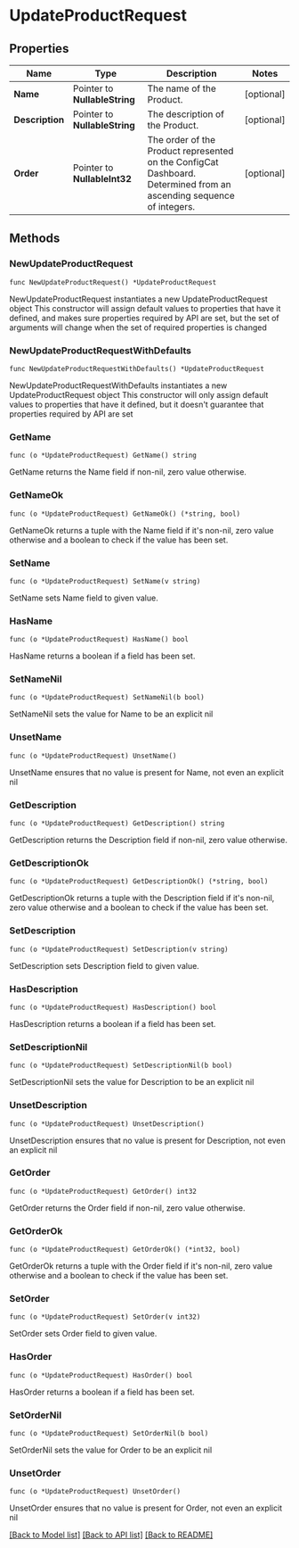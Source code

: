 # UpdateProductRequest

## Properties

Name | Type | Description | Notes
------------ | ------------- | ------------- | -------------
**Name** | Pointer to **NullableString** | The name of the Product. | [optional] 
**Description** | Pointer to **NullableString** | The description of the Product. | [optional] 
**Order** | Pointer to **NullableInt32** | The order of the Product represented on the ConfigCat Dashboard.  Determined from an ascending sequence of integers. | [optional] 

## Methods

### NewUpdateProductRequest

`func NewUpdateProductRequest() *UpdateProductRequest`

NewUpdateProductRequest instantiates a new UpdateProductRequest object
This constructor will assign default values to properties that have it defined,
and makes sure properties required by API are set, but the set of arguments
will change when the set of required properties is changed

### NewUpdateProductRequestWithDefaults

`func NewUpdateProductRequestWithDefaults() *UpdateProductRequest`

NewUpdateProductRequestWithDefaults instantiates a new UpdateProductRequest object
This constructor will only assign default values to properties that have it defined,
but it doesn't guarantee that properties required by API are set

### GetName

`func (o *UpdateProductRequest) GetName() string`

GetName returns the Name field if non-nil, zero value otherwise.

### GetNameOk

`func (o *UpdateProductRequest) GetNameOk() (*string, bool)`

GetNameOk returns a tuple with the Name field if it's non-nil, zero value otherwise
and a boolean to check if the value has been set.

### SetName

`func (o *UpdateProductRequest) SetName(v string)`

SetName sets Name field to given value.

### HasName

`func (o *UpdateProductRequest) HasName() bool`

HasName returns a boolean if a field has been set.

### SetNameNil

`func (o *UpdateProductRequest) SetNameNil(b bool)`

 SetNameNil sets the value for Name to be an explicit nil

### UnsetName
`func (o *UpdateProductRequest) UnsetName()`

UnsetName ensures that no value is present for Name, not even an explicit nil
### GetDescription

`func (o *UpdateProductRequest) GetDescription() string`

GetDescription returns the Description field if non-nil, zero value otherwise.

### GetDescriptionOk

`func (o *UpdateProductRequest) GetDescriptionOk() (*string, bool)`

GetDescriptionOk returns a tuple with the Description field if it's non-nil, zero value otherwise
and a boolean to check if the value has been set.

### SetDescription

`func (o *UpdateProductRequest) SetDescription(v string)`

SetDescription sets Description field to given value.

### HasDescription

`func (o *UpdateProductRequest) HasDescription() bool`

HasDescription returns a boolean if a field has been set.

### SetDescriptionNil

`func (o *UpdateProductRequest) SetDescriptionNil(b bool)`

 SetDescriptionNil sets the value for Description to be an explicit nil

### UnsetDescription
`func (o *UpdateProductRequest) UnsetDescription()`

UnsetDescription ensures that no value is present for Description, not even an explicit nil
### GetOrder

`func (o *UpdateProductRequest) GetOrder() int32`

GetOrder returns the Order field if non-nil, zero value otherwise.

### GetOrderOk

`func (o *UpdateProductRequest) GetOrderOk() (*int32, bool)`

GetOrderOk returns a tuple with the Order field if it's non-nil, zero value otherwise
and a boolean to check if the value has been set.

### SetOrder

`func (o *UpdateProductRequest) SetOrder(v int32)`

SetOrder sets Order field to given value.

### HasOrder

`func (o *UpdateProductRequest) HasOrder() bool`

HasOrder returns a boolean if a field has been set.

### SetOrderNil

`func (o *UpdateProductRequest) SetOrderNil(b bool)`

 SetOrderNil sets the value for Order to be an explicit nil

### UnsetOrder
`func (o *UpdateProductRequest) UnsetOrder()`

UnsetOrder ensures that no value is present for Order, not even an explicit nil

[[Back to Model list]](../README.md#documentation-for-models) [[Back to API list]](../README.md#documentation-for-api-endpoints) [[Back to README]](../README.md)


